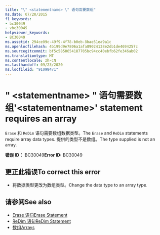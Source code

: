 ```yaml
---
title: "\" <statementname> \" 语句需要数组"
ms.date: 07/20/2015
f1_keywords:
- bc30049
- vbc30049
helpviewer_keywords:
- BC30049
ms.assetid: 294ce09c-49f9-4f78-b0eb-8bae51ea9a1c
ms.openlocfilehash: 4b199d9e7806a1afa89024138e2db1de4694257c
ms.sourcegitcommit: bf5c5850654187705bc94cc40ebfb62fe346ab02
ms.translationtype: MT
ms.contentlocale: zh-CN
ms.lasthandoff: 09/23/2020
ms.locfileid: "91098471"
---
```

# <a name="statementname-statement-requires-an-array"></a><span data-ttu-id="49896-102">" \<statementname> " 语句需要数组</span><span class="sxs-lookup"><span data-stu-id="49896-102">'\<statementname>' statement requires an array</span></span>

<span data-ttu-id="49896-103">`Erase` 和 `ReDim` 语句需要数组数据类型。</span><span class="sxs-lookup"><span data-stu-id="49896-103">The `Erase` and `ReDim` statements require array data types.</span></span> <span data-ttu-id="49896-104">提供的类型不是数组。</span><span class="sxs-lookup"><span data-stu-id="49896-104">The type supplied is not an array.</span></span>  
  
 <span data-ttu-id="49896-105">**错误 ID：** BC30049</span><span class="sxs-lookup"><span data-stu-id="49896-105">**Error ID:** BC30049</span></span>  
  
## <a name="to-correct-this-error"></a><span data-ttu-id="49896-106">更正此错误</span><span class="sxs-lookup"><span data-stu-id="49896-106">To correct this error</span></span>  
  
- <span data-ttu-id="49896-107">将数据类型更改为数组类型。</span><span class="sxs-lookup"><span data-stu-id="49896-107">Change the data type to an array type.</span></span>  
  
## <a name="see-also"></a><span data-ttu-id="49896-108">请参阅</span><span class="sxs-lookup"><span data-stu-id="49896-108">See also</span></span>

- [<span data-ttu-id="49896-109">Erase 语句</span><span class="sxs-lookup"><span data-stu-id="49896-109">Erase Statement</span></span>](../language-reference/statements/erase-statement.md)
- [<span data-ttu-id="49896-110">ReDim 语句</span><span class="sxs-lookup"><span data-stu-id="49896-110">ReDim Statement</span></span>](../language-reference/statements/redim-statement.md)
- [<span data-ttu-id="49896-111">数组</span><span class="sxs-lookup"><span data-stu-id="49896-111">Arrays</span></span>](../programming-guide/language-features/arrays/index.md)
